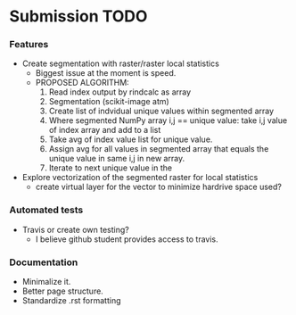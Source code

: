 # Submission TODO

### Features

  * Create segmentation with raster/raster local statistics
	* Biggest issue at the moment is speed.
	* PROPOSED ALGORITHM:
		1. Read index output by rindcalc as array
		2. Segmentation (scikit-image atm)
		3. Create list of indvidual unique values within segmented
		   array
		4. Where segmented NumPy array i,j == unique value: 
			take i,j  value of index array and add to a list
		5. Take avg of index value list for unique value.
		6. Assign avg for all values in segmented array that equals
		   the unique value in same i,j in new array.
		7. Iterate to next unique value in the 
  * Explore vectorization of the segmented raster for local statistics
	* create virtual layer for the vector to minimize hardrive space used?

### Automated tests

  * Travis or create own testing? 
	* I believe github student provides access to travis.

### Documentation

  * Minimalize it. 
  * Better page structure. 
  * Standardize .rst formatting


